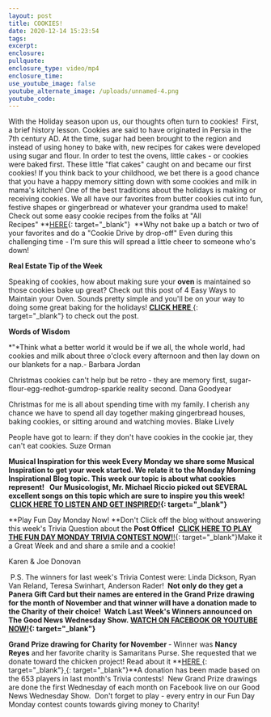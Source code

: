 ```yaml
---
layout: post
title: COOKIES!
date: 2020-12-14 15:23:54
tags:
excerpt:
enclosure:
pullquote:
enclosure_type: video/mp4
enclosure_time:
use_youtube_image: false
youtube_alternate_image: /uploads/unnamed-4.png
youtube_code:
---
```


With the Holiday season upon us, our thoughts often turn to cookies\!&nbsp; First, a brief history lesson. Cookies are said to have originated in Persia in the 7th century AD. At the time, sugar had been brought to the region and instead of using honey to bake with, new recipes for cakes were developed using sugar and flour. In order to test the ovens, little cakes - or cookies were baked first. These little "flat cakes" caught on and became our first cookies\! If you think back to your childhood, we bet there is a good chance that you have a happy memory sitting down with some cookies and milk in mama's kitchen\! One of the best traditions about the holidays is making or receiving cookies. We all have our favorites from butter cookies cut into fun, festive shapes or gingerbread or whatever your grandma used to make\! Check out some easy cookie recipes from the folks at "All Recipes"&nbsp;**[HERE](https://t.e2ma.net/click/ig4yjd/y0qeoac/e1lbgk){: target="_blank"}&nbsp;&nbsp;**Why not bake up a batch or two of your favorites and do a "Cookie Drive by drop-off" Even during this challenging time - I'm sure this will spread a little cheer to someone who's down\!&nbsp;

**Real Estate Tip of the Week&nbsp;**

Speaking of cookies, how about making sure your&nbsp;**oven**&nbsp;is maintained so those cookies bake up great? Check out this post of 4 Easy Ways to Maintain your Oven. Sounds pretty simple and you'll be on your way to doing some great baking for the holidays\!&nbsp;[**CLICK HERE**&nbsp;](https://t.e2ma.net/click/ig4yjd/y0qeoac/amnbgk){: target="_blank"}&nbsp;to check out the post.

**Words of Wisdom**

*"*Think what a better world it would be if we all, the whole world, had cookies and milk about three o'clock every afternoon and then lay down on our blankets for a nap.- Barbara Jordan

Christmas cookies can't help but be retro - they are memory first, sugar-flour-egg-redhot-gumdrop-sparkle reality second. Dana Goodyear

Christmas for me is all about spending time with my family. I cherish any chance we have to spend all day together making gingerbread houses, baking cookies, or sitting around and watching movies. Blake Lively

People have got to learn: if they don't have cookies in the cookie jar, they can't eat cookies. Suze Orman

**Musical Inspiration for this week&nbsp;**Every Monday we share some Musical Inspiration to get your week started. We relate it to the Monday Morning Inspirational Blog topic. This week our topic is about what cookies represent\!&nbsp; &nbsp;Our Musicologist, Mr. Michael Riccio picked out SEVERAL excellent songs on this topic which are sure to inspire you this week\! &nbsp;**[CLICK HERE TO LISTEN AND GET INSPIRED\!](https://t.e2ma.net/click/ig4yjd/y0qeoac/qeobgk){: target="_blank"}**

**Play Fun Day Monday Now\!&nbsp;**Don't Click off the blog without answering this week's Trivia Question about the&nbsp;**Post Office\!&nbsp;**&nbsp;[**CLICK HERE TO PLAY THE FUN DAY MONDAY TRIVIA CONTEST NOW\!**\!](https://t.e2ma.net/click/ig4yjd/y0qeoac/66obgk){: target="_blank"}Make it a Great Week and and share a smile and a cookie\!&nbsp;

Karen & Joe Donovan

&nbsp;P.S. The winners for last week's Trivia Contest were: Linda Dickson, Ryan Van Reland, Teresa Swinhart, Anderson Rader\!&nbsp;**&nbsp;**Not only do they get a Panera Gift Card but their names are entered in the Grand Prize drawing for the month of November and that winner will have a donation made to the Charity of their choice\! &nbsp;Watch Last Week's Winners announced on The Good News Wednesday Show.&nbsp;**[WATCH ON FACEBOOK OR YOUTUBE NOW\!](https://t.e2ma.net/click/ig4yjd/y0qeoac/mzpbgk){: target="_blank"}**

**Grand Prize drawing for Charity for November&nbsp;**\- Winner was&nbsp;**Nancy Reyes**&nbsp;and her favorite charity is Samaritans Purse. She requested that we donate toward the chicken project\! Read about it&nbsp;**[HERE&nbsp;](https://t.e2ma.net/click/ig4yjd/y0qeoac/2rqbgk){: target="_blank"}[&nbsp;](https://t.e2ma.net/click/ig4yjd/y0qeoac/ikrbgk){: target="_blank"}**A donation has been made based on the 653 players in last month's Trivia contests\!&nbsp; New Grand Prize drawings are done the first Wednesday of each month on Facebook live on our Good News Wednesday Show.&nbsp; Don't forget to play - every entry in our Fun Day Monday contest counts towards giving money to Charity\!
